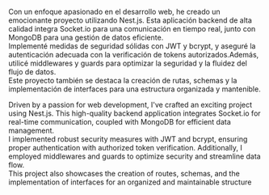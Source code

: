 Con un enfoque apasionado en el desarrollo web, he creado un emocionante proyecto utilizando Nest.js. Esta aplicación backend de alta calidad integra Socket.io para una comunicación en tiempo real, junto con MongoDB para una gestión de datos eficiente.<br>
Implementé medidas de seguridad sólidas con JWT y bcrypt, y aseguré la autenticación adecuada con la verificación de tokens autorizados.Además, utilicé middlewares y guards para optimizar la seguridad y la fluidez del flujo de datos. <br> Este proyecto también se destaca la creación de rutas, schemas y la implementación de interfaces para una estructura organizada y mantenible.






Driven by a passion for web development, I've crafted an exciting project using Nest.js. This high-quality backend application integrates Socket.io for real-time communication, coupled with MongoDB for efficient data management. <br>I implemented robust security measures with JWT and bcrypt, ensuring proper authentication with authorized token verification. Additionally, I employed middlewares and guards to optimize security and streamline data flow.<br> This project also showcases the creation of routes, schemas, and the implementation of interfaces for an organized and maintainable structure
